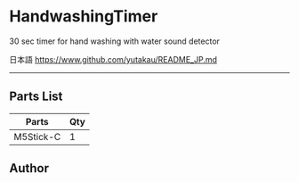 # HandwashingTimer
30 sec timer for hand washing with water sound detector

日本語 https://www.github.com/yutakau/README_JP.md

---

## Parts List

 Parts     |Qty
 ----------|---
 M5Stick-C | 1 

## Author

 
